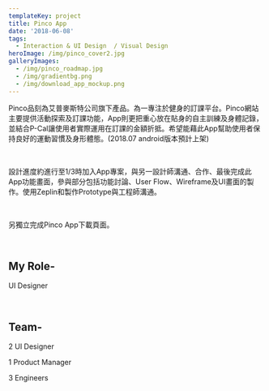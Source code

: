 ```yaml
---
templateKey: project
title: Pinco App
date: '2018-06-08'
tags:
  - Interaction & UI Design  / Visual Design
heroImage: /img/pinco_cover2.jpg
galleryImages:
  - /img/pinco_roadmap.jpg
  - /img/gradientbg.png
  - /img/download_app_mockup.png
---
```

Pinco品刻為艾普麥斯特公司旗下產品。為一專注於健身的訂課平台。Pinco網站主要提供活動探索及訂課功能，App則更把重心放在貼身的自主訓練及身體記錄，並結合P-Cal讓使用者實際運用在訂課的金額折抵。希望能藉此App幫助使用者保持良好的運動習慣及身形體態。(2018.07 android版本預計上架)

<br/>

設計進度約進行至1/3時加入App專案，與另一設計師溝通、合作、最後完成此App功能畫面，參與部分包括功能討論、User Flow、Wireframe及UI畫面的製作。使用Zeplin和製作Prototype與工程師溝通。

<br/>

另獨立完成Pinco App下載頁面。

<br/>

## My Role-

UI Designer

<br/>

## Team-

2 UI Designer

1 Product Manager

3 Engineers
